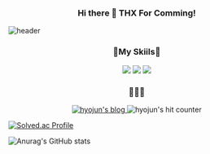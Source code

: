 <p align="center">
<h3 align='center'>Hi there 👋
THX For Comming!</h3>
</p>

![header](https://capsule-render.vercel.app/api?type=waving&color=auto&height=300&section=header&text=KIMHYOJUN&fontSize=70&animation=fadeIn&fontAlignY=38&desc=Junior%20backend%20developer&descAlignY=51&descAlign=62)

<h3 align="center">🌈My Skiils🌈</h3>
<p align="center">
<img src="https://img.shields.io/badge/Spring Boot-6DB33F?style=flat-square&logo=Spring Boot&logoColor=white" /> <img src="https://img.shields.io/badge/Java-007396?style=flat-square&logo=Java&logoColor=white" /> <img src="https://img.shields.io/badge/Python-3776AB?style=flat-square&logo=Python&logoColor=white" />
</p>

<h3 align="center">🧑🏻‍💻</h3>

<p align="center">

<a href="[https://hyojunn.tistory.com/](https://velog.io/@hyojunn__)">

<img src="https://img.shields.io/badge/Blog-181717?style=flat-square&logo=GitHub&logoColor=white" alt="hyojun's blog" />

</a>

<img src="https://hits.seeyoufarm.com/api/count/incr/badge.svg?url=https://github.com/KIMHYOJUN97%2Fhyojun&count_bg=%2379C83D&title_bg=%23555555&icon=ghostery.svg&icon_color=%23FFFFFF&title=view&edge_flat=false" alt="hyojun's hit counter" />


[![Solved.ac Profile](http://mazassumnida.wtf/api/generate_badge?boj=rlagywnsol)](https://solved.ac/rlagywnsol)

</p>

![Anurag's GitHub stats](https://github-readme-stats.vercel.app/api?username=KIMHYOJUN97&show_icons=true&theme=radical)
